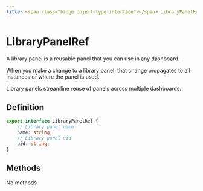 ```yaml
---
title: <span class="badge object-type-interface"></span> LibraryPanelRef
---
```

# <span class="badge object-type-interface"></span> LibraryPanelRef

A library panel is a reusable panel that you can use in any dashboard.

When you make a change to a library panel, that change propagates to all instances of where the panel is used.

Library panels streamline reuse of panels across multiple dashboards.

## Definition

```typescript
export interface LibraryPanelRef {
	// Library panel name
	name: string;
	// Library panel uid
	uid: string;
}

```
## Methods

No methods.
